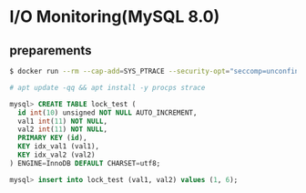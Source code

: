 # I/O Monitoring(MySQL 8.0)

## preparements

```sh
$ docker run --rm --cap-add=SYS_PTRACE --security-opt="seccomp=unconfined" --name some-mysql -e MYSQL_ROOT_PASSWORD=my-secret-pw -e MYSQL_DATABASE=database -d mysql:8.0
```

```sh
# apt update -qq && apt install -y procps strace
```

<!-- # strace -tt -p 1 -->
<!-- # strace -tt -p 1 -e trace=file,close,write -o /tmp/strace.log -->
<!-- # strace -f -p {{ pid }} -o /tmp/strace.log -->

```sql
mysql> CREATE TABLE lock_test (
  id int(10) unsigned NOT NULL AUTO_INCREMENT,
  val1 int(11) NOT NULL,
  val2 int(11) NOT NULL,
  PRIMARY KEY (id),
  KEY idx_val1 (val1),
  KEY idx_val2 (val2)
) ENGINE=InnoDB DEFAULT CHARSET=utf8;

mysql> insert into lock_test (val1, val2) values (1, 6);
```
